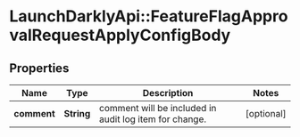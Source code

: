 # LaunchDarklyApi::FeatureFlagApprovalRequestApplyConfigBody

## Properties
Name | Type | Description | Notes
------------ | ------------- | ------------- | -------------
**comment** | **String** | comment will be included in audit log item for change. | [optional] 



